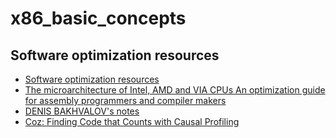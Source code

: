 # x86_basic_concepts
## Software optimization resources
- [Software optimization resources](https://www.agner.org/optimize/)
- [The microarchitecture of Intel, AMD and VIA CPUs An optimization guide for assembly programmers and compiler makers](https://www.agner.org/optimize/microarchitecture.pdf)
- [DENIS BAKHVALOV's notes](https://dendibakh.github.io/notes/)
- [Coz: Finding Code that Counts with Causal Profiling](https://github.com/plasma-umass/coz)
